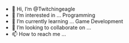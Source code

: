 - 👋 Hi, I’m @Twitchingeagle
- 👀 I’m interested in ... Programming
- 🌱 I’m currently learning ... Game Development
- 💞️ I’m looking to collaborate on ... 
- 📫 How to reach me ... 

<!---
Twitchingeagle/Twitchingeagle is a ✨ special ✨ repository because its `README.md` (this file) appears on your GitHub profile.
You can click the Preview link to take a look at your changes.
--->
